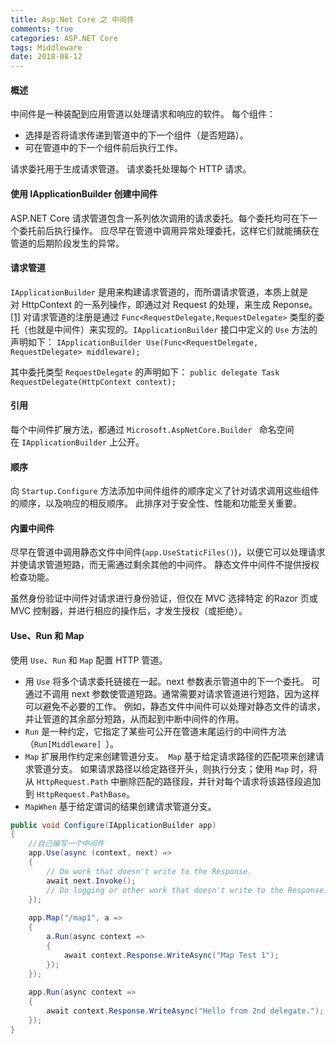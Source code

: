 ```yaml
---
title: Asp.Net Core 之 中间件
comments: true
categories: ASP.NET Core
tags: Middleware
date: 2018-08-12
---
```



#### 概述
中间件是一种装配到应用管道以处理请求和响应的软件。 每个组件：
+ 选择是否将请求传递到管道中的下一个组件（是否短路）。
+ 可在管道中的下一个组件前后执行工作。

请求委托用于生成请求管道。 请求委托处理每个 HTTP 请求。

#### 使用 IApplicationBuilder 创建中间件
ASP.NET Core 请求管道包含一系列依次调用的请求委托。每个委托均可在下一个委托前后执行操作。 应尽早在管道中调用异常处理委托，这样它们就能捕获在管道的后期阶段发生的异常。

#### 请求管道
`IApplicationBuilder` 是用来构建请求管道的，而所谓请求管道，本质上就是对 HttpContext 的一系列操作，即通过对 Request 的处理，来生成 Reponse。[[1]](https://www.cnblogs.com/RainingNight/p/middleware-in-asp-net-core.html)
对请求管道的注册是通过 `Func<RequestDelegate,RequestDelegate>` 类型的委托（也就是中间件）来实现的。`IApplicationBuilder` 接口中定义的 `Use` 方法的声明如下：
`IApplicationBuilder Use(Func<RequestDelegate, RequestDelegate> middleware);`

其中委托类型 `RequestDelegate` 的声明如下：
`public delegate Task RequestDelegate(HttpContext context); `

#### 引用
每个中间件扩展方法，都通过 `Microsoft.AspNetCore.Builder ` 命名空间在 `IApplicationBuilder` 上公开。

#### 顺序
向 `Startup.Configure` 方法添加中间件组件的顺序定义了针对请求调用这些组件的顺序，以及响应的相反顺序。 此排序对于安全性、性能和功能至关重要。

#### 内置中间件
尽早在管道中调用静态文件中间件(`app.UseStaticFiles()`)，以便它可以处理请求并使请求管道短路，而无需通过剩余其他的中间件。 静态文件中间件不提供授权检查功能。

虽然身份验证中间件对请求进行身份验证，但仅在 MVC 选择特定 的Razor 页或 MVC 控制器，并进行相应的操作后，才发生授权（或拒绝）。

#### Use、Run 和 Map
使用 `Use`、`Run` 和 `Map` 配置 HTTP 管道。
+ 用 `Use` 将多个请求委托链接在一起。next 参数表示管道中的下一个委托。 可通过不调用 next 参数使管道短路。通常需要对请求管道进行短路，因为这样可以避免不必要的工作。 例如，静态文件中间件可以处理对静态文件的请求，并让管道的其余部分短路，从而起到中断中间件的作用。
+ `Run` 是一种约定，它指定了某些可公开在管道末尾运行的中间件方法（`Run[Middleware] `）。
+ `Map` 扩展用作约定来创建管道分支。` Map` 基于给定请求路径的匹配项来创建请求管道分支。 如果请求路径以给定路径开头，则执行分支；使用 `Map` 时，将从 `HttpRequest.Path` 中删除匹配的路径段，并针对每个请求将该路径段追加到 `HttpRequest.PathBase`。
+ `MapWhen` 基于给定谓词的结果创建请求管道分支。

```Java
public void Configure(IApplicationBuilder app)
{
    //自己编写一个中间件
    app.Use(async (context, next) =>
    {
        // Do work that doesn't write to the Response.
        await next.Invoke();
        // Do logging or other work that doesn't write to the Response.
    });
    
    app.Map("/map1", a =>
    {
        a.Run(async context =>
        {
            await context.Response.WriteAsync("Map Test 1");
        });
    });
    
    app.Run(async context =>
    {
        await context.Response.WriteAsync("Hello from 2nd delegate.");
    });
}
```